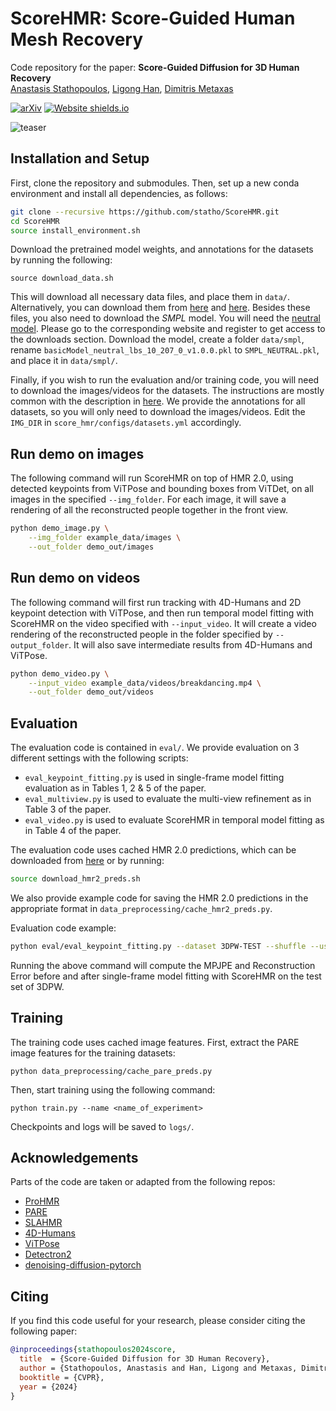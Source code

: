 # ScoreHMR: Score-Guided Human Mesh Recovery

Code repository for the paper:
**Score-Guided Diffusion for 3D Human Recovery**\
[Anastasis Stathopoulos](https://statho.github.io/), [Ligong Han](https://phymhan.github.io/), [Dimitris Metaxas](https://people.cs.rutgers.edu/~dnm/)

[![arXiv](https://img.shields.io/badge/arXiv-2305.20091-00ff00.svg)](https://arxiv.org/abs/2403.09623)  [![Website shields.io](https://img.shields.io/website-up-down-green-red/http/shields.io.svg)](https://statho.github.io/ScoreHMR/)

![teaser](assets/teaser.jpg)


## Installation and Setup
First, clone the repository and submodules. Then, set up a new conda environment and install all dependencies, as follows:
```bash
git clone --recursive https://github.com/statho/ScoreHMR.git
cd ScoreHMR
source install_environment.sh
```

Download the pretrained model weights, and annotations for the datasets by running the following:
```
source download_data.sh
```
This will download all necessary data files, and place them in `data/`. Alternatively, you can download them from [here](https://drive.google.com/file/d/1W53UMg8kee3HGRTNd2aNhMUew_kj36OH/view?usp=sharing) and [here](https://drive.google.com/file/d/1f-D3xhQPMC9rwtaCVNoxtD4BQh4oQbY9/view?usp=sharing). Besides these files, you also need to download the *SMPL* model. You will need the [neutral model](http://smplify.is.tue.mpg.de). Please go to the corresponding website and register to get access to the downloads section. Download the model, create a folder `data/smpl`, rename `basicModel_neutral_lbs_10_207_0_v1.0.0.pkl` to `SMPL_NEUTRAL.pkl`, and place it in `data/smpl/`.

Finally, if you wish to run the evaluation and/or training code, you will need to download the images/videos for the datasets. The instructions are mostly common with the description in [here](https://github.com/nkolot/ProHMR/blob/master/dataset_preprocessing/README.md). We provide the annotations for all datasets, so you will only need to download the images/videos. Edit the `IMG_DIR` in `score_hmr/configs/datasets.yml` accordingly.


## Run demo on images
The following command will run ScoreHMR on top of HMR 2.0, using detected keypoints from ViTPose and bounding boxes from ViTDet, on all images in the specified `--img_folder`. For each image, it will save a rendering of all the reconstructed people together in the front view.
```bash
python demo_image.py \
    --img_folder example_data/images \
    --out_folder demo_out/images
```


## Run demo on videos
The following command will first run tracking with 4D-Humans and 2D keypoint detection with ViTPose, and then run temporal model fitting with ScoreHMR on the video specified with `--input_video`. It will create a video rendering of the reconstructed people in the folder specified by `--output_folder`. It will also save intermediate results from 4D-Humans and ViTPose.
```bash
python demo_video.py \
    --input_video example_data/videos/breakdancing.mp4 \
    --out_folder demo_out/videos
```


## Evaluation
The evaluation code is contained in `eval/`. We provide evaluation on 3 different settings with the following scripts:
- `eval_keypoint_fitting.py` is used in single-frame model fitting evaluation as in Tables 1, 2 & 5 of the paper.
- `eval_multiview.py` is used to evaluate the multi-view refinement as in Table 3 of the paper.
- `eval_video.py` is used to evaluate ScoreHMR in temporal model fitting as in Table 4 of the paper.

The evaluation code uses cached HMR 2.0 predictions, which can be downloaded from [here](https://drive.google.com/file/d/1m9lv9uDYosIVZ-u0R3GCy1J1wHYNVUMP/view?usp=sharing) or by running:
```bash
source download_hmr2_preds.sh
```
We also provide example code for saving the HMR 2.0 predictions in the appropriate format in `data_preprocessing/cache_hmr2_preds.py`.

Evaluation code example:
```bash
python eval/eval_keypoint_fitting.py --dataset 3DPW-TEST --shuffle --use_default_ckpt
```
Running the above command will compute the MPJPE and Reconstruction Error before and after single-frame model fitting with ScoreHMR on the test set of 3DPW.


## Training
The training code uses cached image features. First, extract the PARE image features for the training datasets:
```
python data_preprocessing/cache_pare_preds.py
```
Then, start training using the following command:
```
python train.py --name <name_of_experiment>
```
Checkpoints and logs will be saved to `logs/`.


## Acknowledgements
Parts of the code are taken or adapted from the following repos:
- [ProHMR](https://github.com/nkolot/ProHMR)
- [PARE](https://github.com/mkocabas/PARE)
- [SLAHMR](https://github.com/vye16/slahmr)
- [4D-Humans](https://github.com/shubham-goel/4D-Humans)
- [ViTPose](https://github.com/ViTAE-Transformer/ViTPose)
- [Detectron2](https://github.com/facebookresearch/detectron2)
- [denoising-diffusion-pytorch](https://github.com/lucidrains/denoising-diffusion-pytorch)

## Citing
If you find this code useful for your research, please consider citing the following paper:

```bibtex
@inproceedings{stathopoulos2024score,
  title  = {Score-Guided Diffusion for 3D Human Recovery},
  author = {Stathopoulos, Anastasis and Han, Ligong and Metaxas, Dimitris},
  booktitle = {CVPR},
  year = {2024}
}
```
